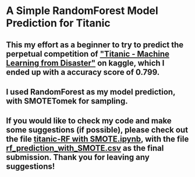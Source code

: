 # A Simple RandomForest Model Prediction for Titanic

## This my effort as a beginner to try to predict the perpetual competition of ["Titanic - Machine Learning from Disaster"](https://www.kaggle.com/competitions/titanic) on kaggle, which I ended up with a accuracy score of 0.799.
## I used RandomForest as my model prediction, with SMOTETomek for sampling.
## If you would like to check my code and make some suggestions (if possible), please check out the file [titanic-RF with SMOTE.ipynb](./titanic-RF%20with%20SMOTE.ipynb), with the file [rf_prediction_with_SMOTE.csv](./rf_prediction_with_SMOTE.csv) as the final submission. Thank you for leaving any suggestions!
